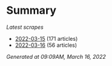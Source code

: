 # Summary
*Latest scrapes*
* [2022-03-15](https://github.com/nuuuwan/news_lk/blob/data/news_lk.2022-03-15.json) (171 articles)
* [2022-03-16](https://github.com/nuuuwan/news_lk/blob/data/news_lk.2022-03-16.json) (56 articles)

*Generated at 09:09AM, March 16, 2022*